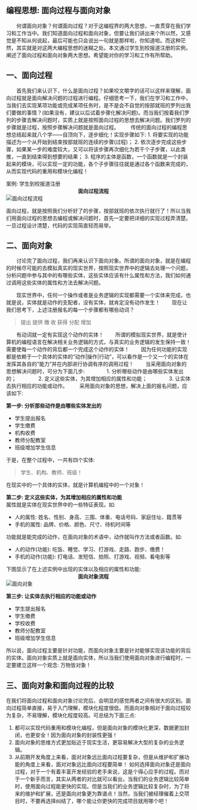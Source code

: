 ﻿编程思想: 面向过程与面向对象
--------------
　　何谓面向对象？何谓面向过程？对于这编程界的两大思想，一直贯穿在我们学习和工作当中。我们知道面向过程和面向对象，但要让我们讲出来个所以然，又感觉是不知从何说起，最后可能也只会说出一句就是那样啦，你知道啦。而这种茫然，其实就是对这两大编程思想的迷糊之处。本文通过学生到校报道注册的实例，阐述了面向过程和面向对象两大思想。希望能对你的学习和工作有所帮助。

**一、面向过程**
----------
　　首先我们来认识下，什么是面向过程？如果咬文嚼字的话可以这样来理解，面向过程就是面向解决问题的过程进行编程。仔细思考一下，我们在学习和工作中，当我们去实现某项功能或完成某项任务时，是不是会不自觉的按部就班的罗列出我们要做的事情？(如果没有，建议以后试着步骤化解决问题)。而当我们按着我们罗列的步骤去解决问题时，实质上就是按照面向过程的思想去解决问题。我们罗列的步骤就是过程，按照步骤解决问题就是面向过程。
　　传统的面向过程的编程思想总结起来就八个字——自顶向下，逐步细化！实现步骤如下: 
     1. 将要实现的功能描述为一个从开始到结束按部就班的连续的步骤(过程)；
     2. 依次逐步完成这些步骤，如果某一步的难度较大，又可以将该步骤再次细化为若干个子步骤，以此类推，一直到结束得到想要的结果；
     3. 程序的主体是函数，一个函数就是一个封装起来的模块，可以实现一定的功能，各个子步骤往往就是通过各个函数来完成的，从而实现代码的重用和模块化编程！

案例: 学生到校报道注册  
　　　　　　　　　　　　　　**面向过程流程**  
![面向过程流程](images/process.png)

 面向过程，就是按照我们分析好了的步骤，按部就班的依次执行就行了！所以当我们用面向过程的思想去编程或解决问题时，首先一定要把详细的实现过程弄清楚。一旦过程设计清楚，代码的实现简直轻而易举。

**二、面向对象**
----------
　　讨论完了面向过程，我们再来认识下面向对象。所谓的面向对象，就是在编程的时候尽可能的去模拟真实的现实世界，按照现实世界中的逻辑去处理一个问题，分析问题中参与其中的有哪些实体，这些实体应该有什么属性和方法，我们如何通过调用这些实体的属性和方法去解决问题。

　　现实世界中，任何一个操作或者是业务逻辑的实现都需要一个实体来完成，也就是说，实体就是动作的支配者，没有实体，就肯定没有动作发生！ 
　　现在让我们思考下，上述注册报名的每一个步骤都有哪些动词？

> 提出 提供 缴 收 获得 分配 增加

　　有动词就一定有实现这个动作的实体！
　　所谓的模拟现实世界，就是使计算机的编程语言在解决相关业务逻辑的方式，与真实的业务逻辑的发生保持一致！需要使每一个动作的背后都一个完成这个动作的实体！
　　因为任何功能的实现都是依赖于一个具体的实体的“动作|操作|行动”，可以看作是一个又一个的实体在发挥其各自的“能力”并在内部进行协调有序的调用过程！
　　当采用面向对象的思想解决问题时，可分为下面几步: 
　　　　1. 分析哪些动作是由哪些实体发出的；
　　　　2. 定义这些实体，为其增加相应的属性和功能；
　　　　3. 让实体去执行相应的功能或动作。
　　采用面向对象的思想，解决上面的报名问题，应该如下: 

**第一步: 分析那些动作是由哪些实体发出的**
 
 - 学生提出报名
 - 学生缴费
 - 机构收费
 - 教师分配教室
 - 班级增加学生信息  

于是，在整个过程中，一共有四个实体: 

> 学生、机构、教师、班级！

在现实中的一个具体的实体，就是计算机编程中的一个对象！  

**第二步: 定义这些实体，为其增加相应的属性和功能**  
属性就是实体在现实世界中的一些特征表现。如:   

 - 人的属性: 姓名、性别、身高、三围、体重、电话号码、家庭住址、籍贯等
 - 手机的属性: 品牌、价格、颜色、尺寸、待机时间等  
 
功能就是能完成的动作，在面向对象的术语中，动作就叫作方法或者函数。如:   

 - 人的动作(功能): 吃饭、睡觉、学习、打游戏、走路、跑步、缴费！
 - 手机的动作(功能): 打电话、发短信、拍照、打游戏、视频、看电影等  
 
下图显示了在上述实例中出现的实体以及相应的属性和功能:   
　　　　　　　　　　　　　　**面向对象流程**  
![面向对象](images/object.jpg)

  **第三步: 让实体去执行相应的功能或动作**  
  
 - 学生提出报名
 - 学生缴费
 - 学校收费
 - 教师分配教室
 - 班级增加学生信息

所以说，面向过程主要是针对功能，而面向对象主要是针对能够实现该功能的背后的实体。面向对象实质上就是面向实体，所以当我们使用面向对象进行编程时，一定要建立这样一个观念: 万物皆对象！

**三、面向对象和面向过程的比较**
------------------
在我们将面向过程和面向对象讨论完后，会明显的感觉两者之间有很大的区别。面向过程简单直接，易于入门理解，模块化程度很低。而面向对象相对于面向过程较为复杂，不易理解，模块化程度较高。可总结为下面三点: 
1. 都可以实现代码重用和模块化编程，但是面向对象的模块化更深，数据更加封闭，也更安全！因为面向对象的封装性更强！
2. 面向对象的思维方式更加贴近于现实生活，更容易解决大型的复杂的业务逻辑。
3. 从前期开发角度上来看，面对对象远比面向过程要复杂，但是从维护和扩展功能的角度上来看，面对对象远比面向过程要简单！
如何选择面向对象还是面向过程，对于一个有着丰富开发经验的老手来说，这是个得心应手的过程。而对于一个新手而言，其实从两者的对比就可以看出，当我们的业务逻辑比较简单时，使用面向过程能更快的实现。但是当我们的业务逻辑比较复杂时，为了将来的维护和扩展，还是面向对象更为靠谱点！当然，当我们被经理催着上交项目时，不要再选择纠结了，哪个能让你更快的完成项目就用哪个吧！

